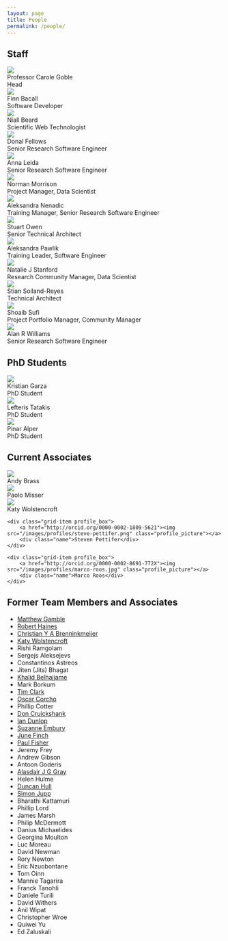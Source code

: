 ```yaml
---
layout: page
title: People
permalink: /people/
---
```

<script src="https://cdnjs.cloudflare.com/ajax/libs/masonry/3.3.2/masonry.pkgd.min.js"></script>

## Staff

<div class="profile_box">
	<a href="http://orcid.org/0000-0003-1219-2137"><img src="/images/profiles/carole-goble.jpg" class="profile_picture"></a>
 	<div class="name">Professor Carole Goble</div>
 	<div class="role">Head</div>
</div>

<div class="grid js-masonry"
  data-masonry-options='{ "itemSelector": ".grid-item", "columnWidth": 100 }'>
	<div class="grid-item profile_box">
		<a href="http://orcid.org/0000-0002-0048-3300"><img src="/images/profiles/finn-bacall.jpg" class="profile_picture"></a>
		<div class="name">Finn Bacall</div>
		<div class="role">Software Developer</div>
	</div>
	<div class="grid-item profile_box">
		<a href="http://orcid.org/0000-0002-2627-0231"><img src="/images/profiles/niall-beard.png" class="profile_picture"></a>
		<div class="name">Niall Beard</div>
		<div class="role">Scientific Web Technologist</div>
	</div>
	<div class="grid-item profile_box">
		<a href="http://orcid.org/0000-0002-9091-5938"><img src="/images/profiles/donal-fellows.jpg" class="profile_picture"></a>
		<div class="name">Donal Fellows</div>
		<div class="role">Senior Research Software Engineer</div>
	</div>
	<div class="grid-item profile_box">
    		<a href="http://orcid.org/0000-0002-5945-1709"><img src="/images/profiles/anna-leida.png" class="profile_picture"></a>
    		<div class="name">Anna Leida</div>
    		<div class="role">Senior Research Software Engineer</div>
    	</div>
	<div class="grid-item profile_box">
		<a href="http://orcid.org/0000-0003-1604-1512"><img src="/images/profiles/norman-morrison.jpg" class="profile_picture"></a>
		<div class="name">Norman Morrison</div>
		<div class="role">Project Manager, Data Scientist</div>
	</div>
	<div class="grid-item profile_box">
		<a href="http://orcid.org/0000-0002-2269-3894"><img src="/images/profiles/aleks-nenadic.png" class="profile_picture"></a>
		<div class="name">Aleksandra Nenadic </div>
		<div class="role">Training Manager, Senior Research Software Engineer</div>
	</div>
	<div class="grid-item profile_box">
		<a href="http://orcid.org/0000-0003-2130-0865"><img src="/images/profiles/stuart-owen.png" class="profile_picture"></a>
		<div class="name">Stuart Owen</div>
		<div class="role">Senior Technical Architect</div>
	</div>
	<div class="grid-item profile_box">
		<a href="http://orcid.org/0000-0001-8418-6735"><img src="/images/profiles/aleksandra-pawlik.png" class="profile_picture"></a>
		<div class="name">Aleksandra Pawlik</div>
		<div class="role">Training Leader, Software Engineer</div>
	</div>
	<div class="grid-item profile_box">
		<a href="http://orcid.org/0000-0003-4958-0184"><img src="/images/profiles/natalie-stanford.png" class="profile_picture"></a>
		<div class="name">Natalie J Stanford</div>
		<div class="role">Research Community Manager, Data Scientist</div>
	</div>
	<div class="grid-item profile_box">
		<a href="http://orcid.org/0000-0001-9842-9718"><img src="/images/profiles/stian-soiland-reyes.png" class="profile_picture"></a>
		<div class="name">Stian Soiland-Reyes</div>
		<div class="role">Technical Architect</div>
	</div>
	<div class="grid-item profile_box">
		<a href="http://orcid.org/0000-0001-6390-2616"><img src="/images/profiles/shoaib-sufi.jpg" class="profile_picture"></a>
		<div class="name">Shoaib Sufi</div>
		<div class="role">Project Portfolio Manager, Community Manager</div>
	</div>
	<div class="grid-item profile_box">
		<a href="http://orcid.org/0000-0003-3156-2105"><img src="/images/profiles/alan-williams.png" class="profile_picture"></a>
		<div class="name">Alan R Williams</div>
		<div class="role">Senior Research Software Engineer</div>
	</div>
</div>


## PhD Students
<div class="grid js-masonry"
  data-masonry-options='{ "itemSelector": ".grid-item", "columnWidth": 100 }'>
	<div class="grid-item profile_box">
		<a href="http://orcid.org/0000-0003-3484-6875"><img src="/images/profiles/kristian-garza.jpg" class="profile_picture"></a>
		<div class="name">Kristian Garza</div>
		<div class="role">PhD Student</div>
	</div>
		<div class="grid-item profile_box">
		<a href="http://orcid.org/0000-0001-5554-7634"><img src="/images/profiles/lefteris-tatakis.jpg" class="profile_picture"></a>
		<div class="name"><!--Eleftherios--> Lefteris Tatakis</div>
		<div class="role">PhD Student</div>
	</div>
		<div class="grid-item profile_box">
		<a href="http://orcid.org/0000-0002-2224-0780"><img src="/images/profiles/pinar-alper.png" class="profile_picture"></a>
		<div class="name">Pinar Alper</div>
		<div class="role">PhD Student</div>
	</div>
</div>

## Current Associates
<div class="grid js-masonry"
  data-masonry-options='{ "itemSelector": ".grid-item", "columnWidth": 100 }'>
	<div class="grid-item profile_box">
		<a href="http://www.manchester.ac.uk/research/andy.brass/personaldetails"><img src="/images/profiles/andy_brass.jpg" class="profile_picture"></a>
		<div class="name">Andy Brass</div>
		<!-- <div class="role">PhD Student</div> -->
	</div>
		<div class="grid-item profile_box">
		<a href="https://www.researchgate.net/profile/Paolo_Missier"><img src="/images/profiles/paolo-missier.png" class="profile_picture"></a>
		<div class="name">Paolo Misser</div>
	</div>
	<div class="grid-item profile_box">
		<a href="http://orcid.org/0000-0002-1279-5133"><img src="/images/profiles/katy-wolstencroft.jpg" class="profile_picture"></a>
		<div class="name">Katy Wolstencroft</div>
	</div>

	<div class="grid-item profile_box">
		<a href="http://orcid.org/0000-0002-1809-5621"><img src="/images/profiles/steve-pettifer.png" class="profile_picture"></a>
		<div class="name">Steven Pettifer</div>
	</div>

	<div class="grid-item profile_box">
		<a href="http://orcid.org/0000-0002-8691-772X"><img src="/images/profiles/marco-roos.jpg" class="profile_picture"></a>
		<div class="name">Marco Roos</div>
	</div>
<!-- 
	<div class="grid-item profile_box">
		<a href=""><img src="/images/profiles/" class="profile_picture"></a>
		<div class="name"></div>
	</div>
 -->

</div>






## Former Team Members and Associates
<ul>
<!-- <li><a href=""></a></li>
<li><a href=""></a></li>
<li><a href=""></a></li>
<li><a href=""></a></li>
<li><a href=""></a></li>
<li><a href=""></a></li>
<li><a href=""></a></li> -->
<li><a href="http://orcid.org/0000-0003-4913-1485">Matthew Gamble</a></li>
<li><a href="http://orcid.org/0000-0002-9538-7919">Robert Haines</a></li>
<li><a href="http://orcid.org/0000-0002-2937-7819">Christian Y A Brenninkmeijer</a></li>
<li><a href="http://orcid.org/0000-0002-1279-5133">Katy Wolstencroft</a></li>
<li>Rishi Ramgolam</li>
<li>Sergejs Aleksejevs</li>
<li>Constantinos Astreos</li>
<li>Jiten (Jits) Bhagat</li>
<li><a href="http://orcid.org/0000-0001-6938-0820">Khalid Belhajjame</a></li>
<li>Mark Borkum</li>
<li><a href="http://orcid.org/0000-0003-4994-3803">Tim Clark</a></li>
<li><a href="http://orcid.org/0000-0002-9260-0753">Oscar Corcho</a></li>
<li>Phillip Cotter</li>
<li><a href="http://orcid.org/0000-0002-0777-0855">Don Cruickshank</a></li>
<li><a href="http://orcid.org/0000-0001-7066-3350">Ian Dunlop</li>
<li>Suzanne Embury</li>
<li>June Finch</li>
<li><a href="http://orcid.org/0000-0003-1983-9204">Paul Fisher</a></li>
<li>Jeremy Frey</li>
<li>Andrew Gibson</li>
<li>Antoon Goderis</li>
<li><a href="http://orcid.org/0000-0002-5711-4872">Alasdair J G Gray</a></li>
<li>Helen Hulme	</li>
<li><a href="http://orcid.org/0000-0003-2387-503X">Duncan Hull</a></li>
<li><a href="http://orcid.org/0000-0002-0643-3144">Simon Jupp</a></li>
<li>Bharathi Kattamuri</li>
<li>Phillip Lord</li>
<li>James Marsh</li>
<li>Philip McDermott</li>
<li>Danius Michaelides</li>
<li>Georgina Moulton</li>
<li>Luc Moreau</li>
<li>David Newman</li>
<li>Rory Newton</li>
<li>Eric Nzuobontane</li>
<li>Tom Oinn</li>
<li>Mannie Tagarira</li>
<li>Franck Tanohli</li>
<li>Daniele Turili</li>
<li>David Withers</li>
<li>Anil Wipat</li>
<li>Christopher Wroe</li>
<li>Quiwei Yu</li>
<li>Ed Zaluskali</li>
</ul>


